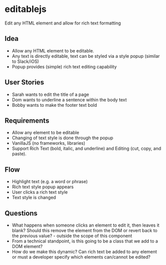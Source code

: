 # editablejs
Edit any HTML element and allow for rich text formatting

## Idea
- Allow any HTML element to be editable.  
- Any text is directly editable, text can be styled via a style popup (similar to Slack/iOS)
- Popup provides (simple) rich text editing capability

## User Stories
- Sarah wants to edit the title of a page
- Dom wants to underline a sentence within the body text
- Bobby wants to make the footer text bold

## Requirements
- Allow any element to be editable
- Changing of text style is done through the popup
- VanillaJS (no frameworks, libraries)
- Support Rich Text (bold, italic, and underline) and Editing (cut, copy, and paste).

## Flow
- Highlight text (e.g. a word or phrase)
- Rich text style popup appears
- User clicks a rich text style
- Text style is changed

## Questions
- What happens when someone clicks an element to edit it, then leaves it blank?  Should this remove the element from the DOM or revert back to the previous value? - outside the scope of this component
- From a technical standpoint, is this going to be a class that we add to a DOM element?
- How do we make this dynamic? Can rich text be added to any element or must a developer specify which elements can/cannot be edited?

